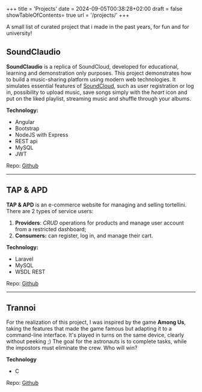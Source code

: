 +++
title = 'Projects'
date = 2024-09-05T00:38:28+02:00
draft = false
showTableOfContents= true
url = '/projects/'
+++

A small list of curated project that i made in the past years, for fun and for university!

## SoundClaudio
**SoundClaudio** is a replica of SoundCloud, developed for educational, learning and demonstration only purposes.
This project demonstrates how to build a music-sharing platform using modern web technologies. 
It simulates essential features of [SoundCloud](https://soundcloud.com/), such as user registration or log in, possibility to upload music, save songs simply with the *heart* icon and put on the liked playlist, streaming music and shuffle through your albums.

**Technology:**
- Angular 
- Bootstrap 
- NodeJS with Express
- REST api
- MySQL
- JWT

Repo: [Github](https://github.com/Cassio7/SoundClaudio)

---

## TAP & APD

**TAP & APD** is an e-commerce website for managing and selling tortellini.
There are 2 types of service users:
1. **Providers**: *CRUD* operations for products and manage user account from a restricted dashboard;
2. **Consumers:** can register, log in, and manage their cart.

**Technology:**
- Laravel
- MySQL
- WSDL REST

Repo: [Github](https://github.com/Cassio7/Tortellini_website)

---

## Trannoi

For the realization of this project, I was inspired by the game **Among Us**, taking the features that made the game famous but adapting it to a command-line interface.
It's played in turns on the same device, clearly without peeking ;) The goal for the astronauts is to complete tasks, while the impostors must eliminate the crew. Who will win?

**Technology**
- C

Repo: [Github](https://github.com/Cassio7/Trannoi)